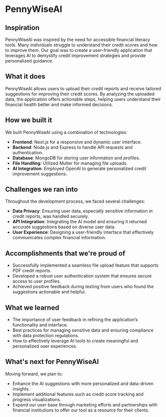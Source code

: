 # PennyWiseAI

## Inspiration
PennyWiseAI was inspired by the need for accessible financial literacy tools. Many individuals struggle to understand their credit scores and how to improve them. Our goal was to create a user-friendly application that leverages AI to demystify credit improvement strategies and provide personalized guidance.

## What it does
PennyWiseAI allows users to upload their credit reports and receive tailored suggestions for improving their credit scores. By analyzing the uploaded data, the application offers actionable steps, helping users understand their financial health better and make informed decisions.

## How we built it
We built PennyWiseAI using a combination of technologies:
- **Frontend**: Next.js for a responsive and dynamic user interface.
- **Backend**: Node.js and Express to handle API requests and authentication.
- **Database**: MongoDB for storing user information and profiles.
- **File Handling**: Utilized Multer for managing file uploads.
- **AI Integration**: Employed OpenAI to generate personalized credit improvement suggestions.

## Challenges we ran into
Throughout the development process, we faced several challenges:
- **Data Privacy**: Ensuring user data, especially sensitive information in credit reports, was handled securely.
- **API Integration**: Integrating the AI model and ensuring it returned accurate suggestions based on diverse user data.
- **User Experience**: Designing a user-friendly interface that effectively communicates complex financial information.

## Accomplishments that we're proud of
- Successfully implemented a seamless file upload feature that supports PDF credit reports.
- Developed a robust user authentication system that ensures secure access to user profiles.
- Achieved positive feedback during testing from users who found the suggestions actionable and helpful.

## What we learned
- The importance of user feedback in refining the application’s functionality and interface.
- Best practices for managing sensitive data and ensuring compliance with data protection regulations.
- How to effectively leverage AI tools to create meaningful and personalized user experiences.

## What's next for PennyWiseAI
Moving forward, we plan to:
- Enhance the AI suggestions with more personalized and data-driven insights.
- Implement additional features such as credit score tracking and progress visualizations.
- Expand our user base through marketing efforts and partnerships with financial institutions to offer our tool as a resource for their clients.
